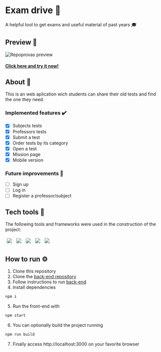# Exam drive :memo:
A helpful tool to get exams and useful material of past years :mortar_board:
## Preview 👀
![Repoprovas preview](./src/assets/preview.gif) 
#### [Click here and try it now!](https://project-repo-provas-front-end.vercel.app/)
## About 🔎
This is an web aplication wich students can share their old tests and find the one they need.
### Implemented features :heavy_check_mark:
- [x] Subjects tests
- [x] Professors tests
- [x] Submit a test
- [x] Order tests by its category
- [x] Open a test 
- [x] Mission page 
- [x] Mobile version
### Future improvements 🔮
- [ ] Sign up
- [ ] Log in
- [ ] Register a professor/subject
## Tech tools 🔧
The following tools and frameworks were used in the construction of the project:<br>
<p>
  <img style='margin: 5px;' src='https://img.shields.io/badge/styled-components%20-%2320232a.svg?&style=for-the-badge&color=b8679e&logo=styled-components&logoColor=%3a3a3a'>
  <img style='margin: 5px;' src='https://img.shields.io/badge/axios%20-%2320232a.svg?&style=for-the-badge&color=informational'>
  <img style='margin: 5px;' src="https://img.shields.io/badge/react-app%20-%2320232a.svg?&style=for-the-badge&color=60ddf9&logo=react&logoColor=%2361DAFB"/>
  <img style='margin: 5px;' src="https://img.shields.io/badge/react_route%20-%2320232a.svg?&style=for-the-badge&logo=react&logoColor=%2361DAFB"/>
  <img style='margin: 5px;' src='https://img.shields.io/badge/react-icons%20-%2320232a.svg?&style=for-the-badge&color=f28dc7&logo=react-icons&logoColor=%2361DAFB'>
</p>

## How to run ⚙️

1. Clone this repository
2. Clone the [back-end repository](https://github.com/jotabraga/examdrive-backend)
3. Follow instructions to run [back-end](https://github.com/jotabraga/examdrive-backend)
4. Install dependencies
```bash
npm i
```
5. Run the front-end with
```bash
npm start
```
6. You can optionally build the project running
```bash
npm run build
```
7. Finally access http://localhost:3000 on your favorite browser 

